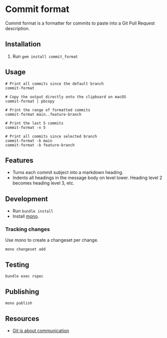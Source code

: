 # Commit format

Commit format is a formatter for commits to paste into a Git Pull Request
description.

## Installation

1. Run `gem install commit_format`

## Usage

```
# Print all commits since the default branch
commit-format

# Copy the output directly onto the clipboard on macOS
commit-format | pbcopy

# Print the range of formatted commits
commit-format main..feature-branch

# Print the last 5 commits
commit-format -n 5

# Print all commits since selected branch
commit-format -b main
commit-format -b feature-branch
```

## Features

- Turns each commit subject into a markdown heading.
- Indents all headings in the message body on level lower. Heading level 2
  becomes heading level 3, etc.

## Development

- Run `bundle install`
- Install [mono](https://github.com/appsignal/mono).

### Tracking changes

Use mono to create a changeset per change.

```
mono changeset add
```

## Testing

```
bundle exec rspec
```

## Publishing

```
mono publish
```

## Resources

- [Git is about communication](https://tomdebruijn.com/posts/git-is-about-communication/)
